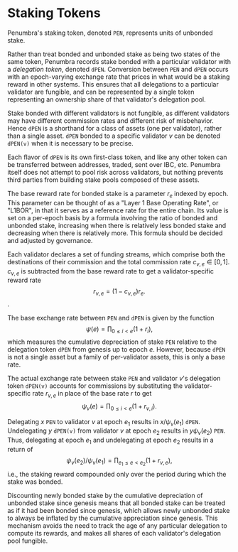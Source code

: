 # Staking Tokens

Penumbra's staking token, denoted `PEN`, represents units of unbonded stake.

Rather than treat bonded and unbonded stake as being two states of the same
token, Penumbra records stake bonded with a particular validator with a
*delegation token*, denoted `dPEN`.  Conversion between `PEN`
and `dPEN` occurs with an epoch-varying exchange rate that prices in what would
be a staking reward in other systems.  This ensures that all delegations to a
particular validator are fungible, and can be represented by a single token
representing an ownership share of that validator's delegation pool.

Stake bonded with different validators is not fungible, as different
validators may have different commission rates and different risk of
misbehavior.  Hence `dPEN` is a shorthand for a class of assets (one per
validator), rather than a single asset.  `dPEN` bonded to a specific
validator $v$ can be denoted `dPEN(v)` when it is necessary to be precise.

Each flavor of `dPEN` is its own first-class token, and like any other token
can be transferred between addresses, traded, sent over IBC, etc.  Penumbra
itself does not attempt to pool risk across validators, but nothing prevents
third parties from building stake pools composed of these assets.

The base reward rate for bonded stake is a parameter $r_e$ indexed by epoch.
This parameter can be thought of as a "Layer 1 Base Operating Rate", or
"L1BOR", in that it serves as a reference rate for the entire chain.  Its
value is set on a per-epoch basis by a formula involving the ratio of bonded
and unbonded stake, increasing when there is relatively less bonded stake and
decreasing when there is relatively more.  This formula should be decided and
adjusted by governance.

Each validator declares a set of funding streams, which comprise both the
destinations of their commission and the total commission rate $c_{v,e} \in
[0,1]$. $c_{v,e}$ is subtracted from the base reward rate to get a
validator-specific reward rate $$r_{v,e} = (1 - c_{v,e})r_e.$$.

The base exchange rate between `PEN` and `dPEN` is given by the function
$$\psi(e) = \prod_{0 \leq i < e} (1 + r_i),$$ which measures the cumulative
depreciation of stake `PEN` relative to the delegation token `dPEN` from
genesis up to epoch $e$.  However, because `dPEN` is not a single asset but a
family of per-validator assets, this is only a base rate.

The actual exchange rate between stake `PEN` and validator $v$'s delegation
token `dPEN(v)` accounts for commissions by substituting the validator-specific
rate $r_{v,e}$ in place of the base rate $r$ to get $$\psi_v(e) = \prod_{0 \leq
i < e} (1 + r_{v,i}).$$

Delegating $x$ `PEN` to validator $v$ at epoch $e_1$ results in $x /
\psi_v(e_1)$ `dPEN`.  Undelegating $y$ `dPEN(v)` from validator $v$ at
epoch $e_2$ results in $y \psi_v(e_2)$ `PEN`.  Thus, delegating at epoch
$e_1$ and undelegating at epoch $e_2$ results in a return of $$\psi_v(e_2) /
\psi_v(e_1) = \prod_{e_1 \leq e < e_2} ( 1 + r_{v,e}),$$ i.e., the staking
reward compounded only over the period during which the stake was bonded.

Discounting newly bonded stake by the cumulative depreciation of unbonded
stake since genesis means that all bonded stake can be treated as if it had
been bonded since genesis, which allows newly unbonded stake to always be
inflated by the cumulative appreciation since genesis.  This mechanism avoids
the need to track the age of any particular delegation to compute its
rewards, and makes all shares of each validator's delegation pool fungible.
